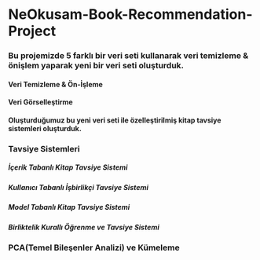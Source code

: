 # NeOkusam-Book-Recommendation-Project

### Bu projemizde 5 farklı bir veri seti kullanarak veri temizleme & önişlem yaparak yeni bir veri seti oluşturduk.

#### Veri Temizleme & Ön-İşleme

#### Veri Görselleştirme

#### Oluşturduğumuz bu yeni veri seti ile özelleştirilmiş kitap tavsiye sistemleri oluşturduk.

### **Tavsiye Sistemleri**

##### İçerik Tabanlı Kitap Tavsiye Sistemi

##### Kullanıcı Tabanlı İşbirlikçi Tavsiye Sistemi

##### Model Tabanlı Kitap Tavsiye Sistemi

##### Birliktelik Kurallı Öğrenme ve Tavsiye Sistemi

### **PCA(Temel Bileşenler Analizi) ve Kümeleme**
